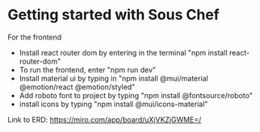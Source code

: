 # Getting started with Sous Chef

For the frontend
- Install react router dom by entering in the terminal "npm install react-router-dom"
- To run the frontend, enter "npm run dev"
- Install material ui by typing in "npm install @mui/material @emotion/react @emotion/styled"
- Add roboto font to project by typing "npm install @fontsource/roboto"
- install icons by typing "npm install @mui/icons-material"

Link to ERD:
https://miro.com/app/board/uXjVKZjGWME=/
